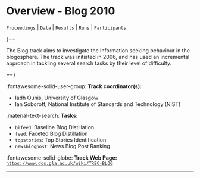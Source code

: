 # Overview - Blog 2010

[`Proceedings`](./proceedings.md) | [`Data`](./data.md) | [`Results`](./results.md) | [`Runs`](./runs.md) | [`Participants`](./participants.md)

{==

The Blog track aims to investigate the information seeking behaviour in the blogosphere. The track was initiated in 2006, and has used an incremental approach in tackling several search tasks by their level of difficulty.

==}

:fontawesome-solid-user-group: **Track coordinator(s):**

- Iadh Ounis, University of Glasgow 
- Ian Soboroff, National Institute of Standards and Technology (NIST) 

:material-text-search: **Tasks:**

- `blfeed`: Baseline Blog Distillation 
- `feed`: Faceted Blog Distillation 
- `topstories`: Top Stories Identification 
- `newsblogpost`: News Blog Post Ranking 

:fontawesome-solid-globe: **Track Web Page:** [`https://www.dcs.gla.ac.uk/wiki/TREC-BLOG`](https://www.dcs.gla.ac.uk/wiki/TREC-BLOG) 

---

